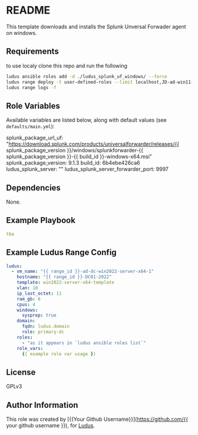# README

This template downloads and installs the Splunk Unversal Forwader agent on windows. 


## Requirements

to use localy clone this repo and run the following

```bash
ludus ansible roles add -d ./ludus_splunk_uf_windows/ --force
ludus range deploy -t user-defined-roles --limit localhost,JD-ad-win11-22h2-enterprise-x64-1  --only-roles ludus_splunk_uf_windows
ludus range logs -f
```

## Role Variables

Available variables are listed below, along with default values (see `defaults/main.yml`):

  splunk_package_url_uf: "https://download.splunk.com/products/universalforwarder/releases/{{ splunk_package_version }}/windows/splunkforwarder-{{ splunk_package_version }}-{{ build_id }}-windows-x64.msi"
  splunk_package_version: 9.1.3
  build_id: 6b4ebe426ca6
  ludus_splunk_server: ""
  ludus_splunk_server_forwarder_port: 9997

## Dependencies

None.

## Example Playbook

```yaml
tba
```

## Example Ludus Range Config

```yaml
ludus:
  - vm_name: "{{ range_id }}-ad-dc-win2022-server-x64-1"
    hostname: "{{ range_id }}-DC01-2022"
    template: win2022-server-x64-template
    vlan: 10
    ip_last_octet: 11
    ram_gb: 6
    cpus: 4
    windows:
      sysprep: true
    domain:
      fqdn: ludus.domain
      role: primary-dc
    roles:
      - "as it appears in `ludus ansible roles list`"
    role_vars:
      {{ example role var usage }}
```

## License

[//]: # (If you change the License type, be sure to change the actual LICENSE file as well)
GPLv3

## Author Information

This role was created by [{{Your Github Username}}](https://github.com/{{ your github username }}), for [Ludus](https://ludus.cloud/).
